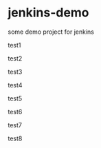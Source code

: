# jenkins-demo
some demo project for jenkins


test1 

test2

test3

test4

test5

test6

test7

test8
